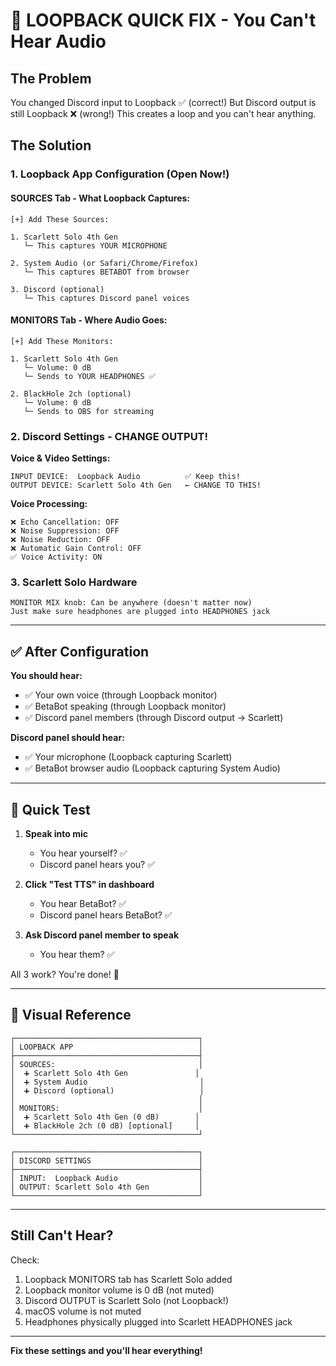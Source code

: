 # 🔧 LOOPBACK QUICK FIX - You Can't Hear Audio

## The Problem
You changed Discord input to Loopback ✅ (correct!)
But Discord output is still Loopback ❌ (wrong!)
This creates a loop and you can't hear anything.

## The Solution

### 1. Loopback App Configuration (Open Now!)

#### SOURCES Tab - What Loopback Captures:
```
[+] Add These Sources:

1. Scarlett Solo 4th Gen
   └─ This captures YOUR MICROPHONE
   
2. System Audio (or Safari/Chrome/Firefox)
   └─ This captures BETABOT from browser
   
3. Discord (optional)
   └─ This captures Discord panel voices
```

#### MONITORS Tab - Where Audio Goes:
```
[+] Add These Monitors:

1. Scarlett Solo 4th Gen
   └─ Volume: 0 dB
   └─ Sends to YOUR HEADPHONES ✅
   
2. BlackHole 2ch (optional)
   └─ Volume: 0 dB  
   └─ Sends to OBS for streaming
```

### 2. Discord Settings - CHANGE OUTPUT!

**Voice & Video Settings:**
```
INPUT DEVICE:  Loopback Audio          ✅ Keep this!
OUTPUT DEVICE: Scarlett Solo 4th Gen   ← CHANGE TO THIS!
```

**Voice Processing:**
```
❌ Echo Cancellation: OFF
❌ Noise Suppression: OFF
❌ Noise Reduction: OFF
❌ Automatic Gain Control: OFF
✅ Voice Activity: ON
```

### 3. Scarlett Solo Hardware
```
MONITOR MIX knob: Can be anywhere (doesn't matter now)
Just make sure headphones are plugged into HEADPHONES jack
```

---

## ✅ After Configuration

**You should hear:**
- ✅ Your own voice (through Loopback monitor)
- ✅ BetaBot speaking (through Loopback monitor)
- ✅ Discord panel members (through Discord output → Scarlett)

**Discord panel should hear:**
- ✅ Your microphone (Loopback capturing Scarlett)
- ✅ BetaBot browser audio (Loopback capturing System Audio)

---

## 🧪 Quick Test

1. **Speak into mic**
   - You hear yourself? ✅
   - Discord panel hears you? ✅

2. **Click "Test TTS" in dashboard**
   - You hear BetaBot? ✅
   - Discord panel hears BetaBot? ✅

3. **Ask Discord panel member to speak**
   - You hear them? ✅

All 3 work? You're done! 🚀

---

## 📸 Visual Reference

```
┌─────────────────────────────────────────┐
│ LOOPBACK APP                            │
├─────────────────────────────────────────┤
│ SOURCES:                                │
│  ➕ Scarlett Solo 4th Gen               │
│  ➕ System Audio                         │
│  ➕ Discord (optional)                   │
│                                         │
│ MONITORS:                               │
│  ➕ Scarlett Solo 4th Gen (0 dB)        │
│  ➕ BlackHole 2ch (0 dB) [optional]     │
└─────────────────────────────────────────┘

┌─────────────────────────────────────────┐
│ DISCORD SETTINGS                        │
├─────────────────────────────────────────┤
│ INPUT:  Loopback Audio                  │
│ OUTPUT: Scarlett Solo 4th Gen           │
└─────────────────────────────────────────┘
```

---

## Still Can't Hear?

Check:
1. Loopback MONITORS tab has Scarlett Solo added
2. Loopback monitor volume is 0 dB (not muted)
3. Discord OUTPUT is Scarlett Solo (not Loopback!)
4. macOS volume is not muted
5. Headphones physically plugged into Scarlett HEADPHONES jack

---

**Fix these settings and you'll hear everything!**
